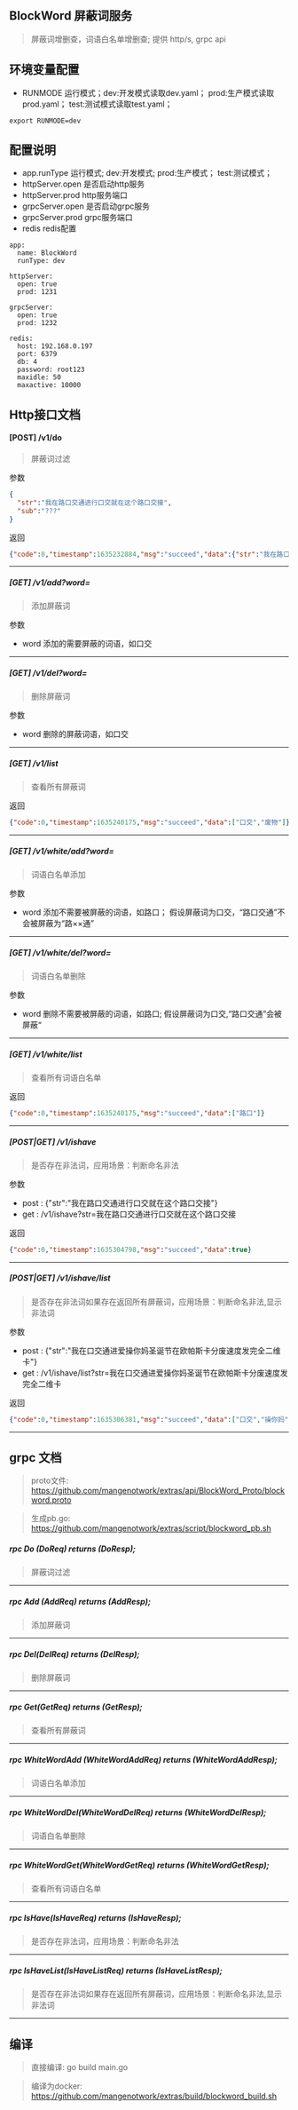 ## BlockWord 屏蔽词服务
> 屏蔽词增删查，词语白名单增删查; 提供 http/s, grpc api

## 环境变量配置
- RUNMODE 运行模式；dev:开发模式读取dev.yaml； prod:生产模式读取prod.yaml； test:测试模式读取test.yaml；
```shell script
export RUNMODE=dev
```

## 配置说明

- app.runType 运行模式; dev:开发模式; prod:生产模式； test:测试模式；
- httpServer.open  是否启动http服务
- httpServer.prod  http服务端口
- grpcServer.open  是否启动grpc服务
- grpcServer.prod  grpc服务端口
- redis  redis配置

```shell script
app:
  name: BlockWord
  runType: dev  

httpServer:
  open: true
  prod: 1231

grpcServer:
  open: true
  prod: 1232

redis:
  host: 192.168.0.197
  port: 6379
  db: 4
  password: root123
  maxidle: 50
  maxactive: 10000
```

## Http接口文档

####  [POST] /v1/do  
> 屏蔽词过滤

参数
```json
{
  "str":"我在路口交通进行口交就在这个路口交接",
  "sub":"???"
}
```
返回
```json
{"code":0,"timestamp":1635232884,"msg":"succeed","data":{"str":"我在路口交通进行???就在这个路口交接","sub":"???"}}
```
___

##### [GET] /v1/add?word= 
> 添加屏蔽词

参数
- word 添加的需要屏蔽的词语，如口交
---

##### [GET] /v1/del?word=  
> 删除屏蔽词

参数
- word 删除的屏蔽词语，如口交
---

##### [GET] /v1/list 
> 查看所有屏蔽词

返回
```json
{"code":0,"timestamp":1635240175,"msg":"succeed","data":["口交","废物"]}
```
---

##### [GET] /v1/white/add?word=  
> 词语白名单添加

参数
- word 添加不需要被屏蔽的词语，如路口； 假设屏蔽词为口交，“路口交通”不会被屏蔽为“路××通”
---

#####  [GET] /v1/white/del?word=   
> 词语白名单删除

参数
- word 删除不需要被屏蔽的词语，如路口; 假设屏蔽词为口交,“路口交通”会被屏蔽“
---

##### [GET] /v1/white/list 
> 查看所有词语白名单

返回
```json
{"code":0,"timestamp":1635240175,"msg":"succeed","data":["路口"]}
```
---

##### [POST|GET] /v1/ishave
> 是否存在非法词，应用场景：判断命名非法

参数 
- post : {"str":"我在路口交通进行口交就在这个路口交接"}
- get : /v1/ishave?str=我在路口交通进行口交就在这个路口交接

返回
```json
{"code":0,"timestamp":1635304798,"msg":"succeed","data":true}
```
---

##### [POST|GET] /v1/ishave/list
> 是否存在非法词如果存在返回所有屏蔽词，应用场景：判断命名非法,显示非法词

参数 
- post : {"str":"我在口交通进爱操你妈圣诞节在欧帕斯卡分废速度发完全二维卡"}
- get : /v1/ishave/list?str=我在口交通进爱操你妈圣诞节在欧帕斯卡分废速度发完全二维卡

返回
```json
{"code":0,"timestamp":1635306381,"msg":"succeed","data":["口交","操你妈"]}
```
---

## grpc 文档
> proto文件: https://github.com/mangenotwork/extras/api/BlockWord_Proto/blockword.proto

> 生成pb.go: https://github.com/mangenotwork/extras/script/blockword_pb.sh

##### rpc Do (DoReq) returns (DoResp);
> 屏蔽词过滤
---

##### rpc Add (AddReq) returns (AddResp);
> 添加屏蔽词
---

##### rpc Del(DelReq) returns (DelResp);
> 删除屏蔽词
---

##### rpc Get(GetReq) returns (GetResp);
> 查看所有屏蔽词
---

##### rpc WhiteWordAdd (WhiteWordAddReq) returns (WhiteWordAddResp);
> 词语白名单添加
---

##### rpc WhiteWordDel(WhiteWordDelReq) returns (WhiteWordDelResp);
> 词语白名单删除
---

##### rpc WhiteWordGet(WhiteWordGetReq) returns (WhiteWordGetResp);
> 查看所有词语白名单
---

##### rpc IsHave(IsHaveReq) returns (IsHaveResp);
> 是否存在非法词，应用场景：判断命名非法
---

##### rpc IsHaveList(IsHaveListReq) returns (IsHaveListResp);
> 是否存在非法词如果存在返回所有屏蔽词，应用场景：判断命名非法,显示非法词
---

## 编译
> 直接编译:  go build main.go

> 编译为docker: https://github.com/mangenotwork/extras/build/blockword_build.sh

